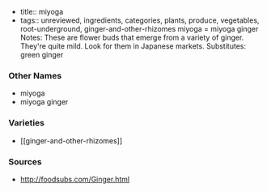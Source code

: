 - title:: miyoga
- tags:: unreviewed, ingredients, categories, plants, produce, vegetables, root-underground, ginger-and-other-rhizomes
miyoga = miyoga ginger Notes: These are flower buds that emerge from a variety of ginger. They're quite mild. Look for them in Japanese markets. Substitutes: green ginger

### Other Names

* miyoga
* miyoga ginger

### Varieties

* [[ginger-and-other-rhizomes]]

### Sources
* http://foodsubs.com/Ginger.html
